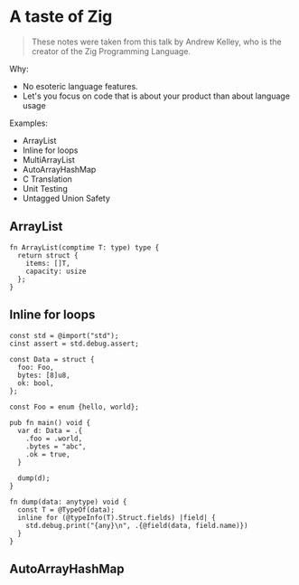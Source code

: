# A taste of Zig

> These notes were taken from this talk by Andrew Kelley, who is the creator of
> the Zig Programming Language.

Why:

- No esoteric language features.
- Let's you focus on code that is about your product than about language usage

Examples:

- ArrayList
- Inline for loops
- MultiArrayList
- AutoArrayHashMap
- C Translation
- Unit Testing
- Untagged Union Safety

## ArrayList

```zig
fn ArrayList(comptime T: type) type {
  return struct {
    items: []T,
    capacity: usize
  };
}
```

## Inline for loops

```zig
const std = @import("std");
cinst assert = std.debug.assert;

const Data = struct {
  foo: Foo,
  bytes: [8]u8,
  ok: bool,
};

const Foo = enum {hello, world};

pub fn main() void {
  var d: Data = .{
    .foo = .world,
    .bytes = "abc",
    .ok = true,
  }

  dump(d);
}

fn dump(data: anytype) void {
  const T = @TypeOf(data);
  inline for (@typeInfo(T).Struct.fields) |field| {
    std.debug.print("{any}\n", .{@field(data, field.name)})
  }
}
```

## AutoArrayHashMap
